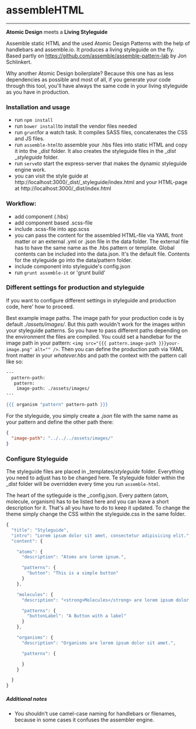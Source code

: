 # assembleHTML
---
**Atomic Design** meets a **Living Styleguide**

Assemble static HTML and the used Atomic Design Patterns with the help of handlebars and assemble.io. It produces a living styleguide on the fly. Based partly on https://github.com/assemble/assemble-pattern-lab by Jon Schlinkert.

Why another Atomic Design boilerplate? Because this one has as less dependencies as possible and most of all, if you generate your code through this tool, you'll have always the same code in your living styleguide as you have in production.


### Installation and usage
- run `npm install`
- run `bower install`to install the vendor files needed
- run `grunt`for a watch task. It compiles SASS files, concatenates the CSS and JS files.
- run `assemble-html`to assemble your .hbs files into static HTML and copy it into the __dist_ folder. It also creates the styleguide files in the __dist_ __styleguide_ folder.
- run `serve`to start the express-server that makes the dynamic styleguide engine work.
- you can visit the style guide at http://localhost:3000/_dist/_styleguide/index.html and your HTML-page at http://localhost:3000/_dist/index.html

### Workflow:
- add component (.hbs)
- add component based .scss-file
- include .scss-file into app.scss
- you can pass the content for the assembled HTML-file via YAML front matter or an external .yml or .json file in the data folder. The external file has to have the same name as the .hbs pattern or template. Global contents can be included into the data.json. It's the default file. Contents for the styleguide go into the data/pattern folder.
- include component into styleguide's config.json
- run `grunt assemble-it` or 'grunt build'

### Different settings for production and styleguide
If you want to configure different settings in styleguide and production code, here' how to proceed.

Best example image paths. The image path for your production code is by default *./assets/images/*. But this path wouldn't work for the images within your styleguide patterns. So you have to pass different paths depending on the environment the files are compiled. You could set a handlebar for the image path in your pattern: `<img src="{{{ pattern.image-path }}}your-image.png" alt="" />`. Then you can define the production path via YAML front matter in your *whatever.hbs* and path the context with the pattern call like so:
```hbs
---
  pattern-path:
   pattern:
    image-path: ./assets/images/
---

{{{ organism "pattern" pattern-path }}}
```
For the styleguide, you simply create a *.json* file with the same name as your pattern and define the other path there:
```json
{
  "image-path": "../../../assets/images/"
}
```


### Configure Styleguide
The styleguide files are placed in _templates/_styleguide_ folder. Everything you need to adjust has to be changed here. Te styleguide folder within the __dist_ folder will be overridden every time you run `assemble-html`.

The heart of the sytleguide is the _config.json. Every pattern (atom, molecule, organism) has to be listed here and you can leave a short description for it. That's all you have to do to keep it updated.
To change the theme simply change the CSS within the styleguide.css in the same folder.
```javascript
{
  "title": "Styleguide",
  "intro": "Lorem ipsum dolor sit amet, consectetur adipisicing elit.",
  "content": {

    "atoms": {
      "description": "Atoms are lorem ipsum.",

      "patterns": {
        "button": "This is a simple button"
      }
    },

    "molecules": {
      "description": "<strong>Molecules</strong> are lorem ipsum dolor.",

      "patterns": {
        "buttonLabel": "A Button with a label"
      }
    },

    "organisms": {
      "description": "Organisms are lorem ipsum dolor sit amet.",

      "patterns": {

      }
    }

  }
}
```

##### Additional notes
- You shouldn't use camel-case naming for handlebars or filenames, because in some cases it confuses the assembler engine.
